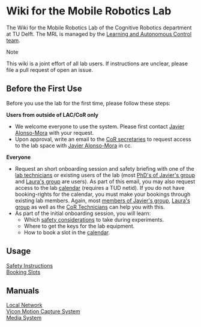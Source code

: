 # Wiki for the Mobile Robotics Lab
The Wiki for the Mobile Robotics Lab of the Cognitive Robotics department at TU Delft. The MRL is managed by the [Learning and Autonomous Control team](https://www.tudelft.nl/me/over/afdelingen/cognitive-robotics-cor/research/learning-and-autonomous-control).

> [!note]
> This wiki is a joint effort of all lab users. If instructions are unclear, please file a pull request of open an issue.

## Before the First Use

Before you use the lab for the first time, please follow these steps:

**Users from outside of LAC/CoR only**
- We welcome everyone to use the system. Please first contact [Javier Alonso-Mora](mailto:J.AlonsoMora@tudelft.nl) with your request.
- Upon approval, write an email to the [CoR secretaries](mailto:Secretariaat-cor-me@tudelft.nl) to request access to the lab space with [Javier Alonso-Mora](mailto://J.AlonsoMora@tudelft.nl) in cc.

**Everyone**
- Request an short onboarding session and safety briefing with one of the [lab technicians](https://www.tudelft.nl/en/me/about/departments/cognitive-robotics-cor/people/technical-support) or existing users of the lab (most [PhD's of Javier's group](https://autonomousrobots.nl/people/) and [Laura's group](https://r2clab.com/?page_id=286#group-phd-id) are users).
As part of this email, you may also request access to the lab [calendar](./calendar.md) (requires a TUD netid).
If you do not have booking-rights for the calendar, you must make your bookings through existing lab members. Again, most [members of Javier's group]([https://www.tudelft.nl/en/me/about/departments/cognitive-robotics-cor/people/learning-and-autonomous-control](https://autonomousrobots.nl/people/)), [Laura's group](https://r2clab.com/?page_id=286#group-phd-id) as well as the [CoR Technicians](https://www.tudelft.nl/en/me/about/departments/cognitive-robotics-cor/people/technical-support) can help you with this.
- As part of the initial onboarding session, you will learn:
  - Which [safety considerations](safety.md) to take during experiments.
  - Where to get the keys for the lab equipment.
  - How to book a slot in the [calendar](calendar.md).

## Usage
[Safety Instructions](safety.md) <br />
[Booking Slots](calendar.md) <br />

## Manuals
[Local Network](network.md) <br />
[Vicon Motion Capture System](mocap.md) <br />
[Media System](media.md)
